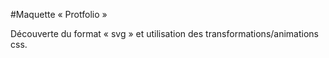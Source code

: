 #Maquette « Protfolio »



Découverte du format « svg » et utilisation des transformations/animations css.